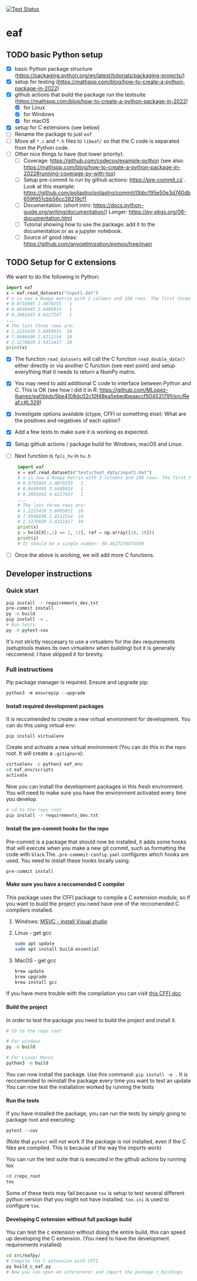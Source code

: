 [![Test Status](https://github.com/auto-optimization/eafpy/actions/workflows/tests.yaml/badge.svg)](https://github.com/auto-optimization/eafpy/actions/workflows/tests.yaml)

# eaf


## TODO basic Python setup
- [x] basic Python package structure (https://packaging.python.org/en/latest/tutorials/packaging-projects/)
- [x] setup for testing (https://mathspp.com/blog/how-to-create-a-python-package-in-2022)
- [x] github actions that build the package run the testsuite (https://mathspp.com/blog/how-to-create-a-python-package-in-2022)
  - [x] for Linux
  - [x] for Windows
  - [x] for macOS
- [x] setup for C extensions (see below)
- [ ] Rename the package to just `eaf`
- [ ] Move all `*.c` and `*.h` files to `libeaf/` so that the C code is separated from the Python code.
- [ ] Other nice things to have (but lower priority):
  - [ ] Coverage: https://github.com/codecov/example-python (see also: https://mathspp.com/blog/how-to-create-a-python-package-in-2022#running-coverage-py-with-tox)
  - [ ] Setup pre-commit to run by github actions: https://pre-commit.ci/ . Look at this example:
<https://github.com/poliastro/poliastro/commit/0bbcf95e50e3d740db659f651cbb56cc28219cf1>
  - [ ] Documentation: (short intro: https://docs.python-guide.org/writing/documentation/) Longer: https://py-pkgs.org/06-documentation.html
  - [ ] Tutorial showing how to use the package: add it to the documentation or as a jupyter notebook.
  - [ ] Source of good ideas: https://github.com/anyoptimization/pymoo/tree/main

## TODO Setup for C extensions

We want to do the following in Python:

```python
import eaf
x = eaf.read_datasets("input1.dat")
# x is now a Numpy matrix with 3 columns and 100 rows. The first three rows are:
# 8.0755965 2.4070255   1
# 8.6609445 3.6405014   1
# 0.2081643 4.6227547   1
...
# The last three rows are:
# 1.2223439 5.6895031  10
# 7.9946696 2.8112254  10
# 2.1270029 2.4311417  10
print(x)
```
  - [x] The function `read_datasets` will call the C function `read_double_data()` either directly or via another C function (see next point) and setup everything that it needs to return a NumPy matrix.
  - [x] You may need to add additional C code to interface between Python and C. This is OK (see how I did it in R: https://github.com/MLopez-Ibanez/eaf/blob/5be4108dc02c10f48ea5ebedbeaaccf504531791/src/Reaf.c#L329)
  - [x] Investigate options available (ctype, CFFI or something else): What are the positives and negatives of each option?
  - [x] Add a few tests to make sure it is working as expected.
  - [x] Setup github actions / package build for Windows, macOS and Linux.
  - [ ] Next function is `fpli_hv` in `hv.h`
  
      ```python
       import eaf
       x = eaf.read_datasets("tests/test_data/input1.dat")
       # x is now a Numpy matrix with 3 columns and 100 rows. The first three rows are:
       # 8.0755965 2.4070255   1
       # 8.6609445 3.6405014   1
       # 0.2081643 4.6227547   1
       ...
       # The last three rows are:
       # 1.2223439 5.6895031  10
       # 7.9946696 2.8112254  10
       # 2.1270029 2.4311417  10
       print(x)
       z = hv(X[X[:,2] == 1, :2], ref = np.array([10, 10]))
       print(z)
       # It should be a single number: 90.4627276475589
      ```
  
  - [ ] Once the above is working, we will add more C functions.
  
## Developer instructions
### Quick start

```sh
pip install -r requirements_dev.txt
pre-commit install
py -m build
pip install -e .
# Run tests
py -m pytest-cov
```

It's not strictly neccesary to use a virtualenv for the dev requirements (setuptools makes its own virtualenv when building) but it is generally reccomend. I have skipped it for brevity. 

### Full instructions
Pip package manager is required. Ensure and upgrade pip:

`python3 -m ensurepip --upgrade`

#### Install required development packages

It is reccomended to create a new virtual environment for development. You can do this using virtual env:

`pip install virtualenv`

Create and activate a new virtual environment (You can do this in the repo root. It will create a `.gitignore`):

```sh
virtualenv -p python3 eaf_env
cd eaf_env/scripts 
activate
```

Now you can install the development packages in this fresh environment. You will need to make sure you have the environment activated every time you develop.

```sh
# cd to the repo root
pip install -r requirements_dev.txt
```

#### Install the pre-commit hooks for the repo

Pre-commit is a package that should now be installed, it adds some hooks that will execute when you make a new git commit, such as formatting the code with `black`.The `.pre-commmit-config.yaml` configures which hooks are used. You need to install these hooks locally using:

`pre-commit install`

#### Make sure you have a reccomended C compiler

This package uses the CFFI package to compile a C extension module, so if you want to build the project you need have one of the reccomended C compilers installed.
1. Windows: [MSVC - install Visual studio](https://visualstudio.microsoft.com/vs/features/cplusplus/)
2. Linux - get gcc 

    ```sh
    sudo apt update
    sudo apt install build-essential
    ```
    
3. MacOS - get gcc

   ```sh
   brew update
   brew upgrade
   brew install gcc
   ```

If you have more trouble with the compilation you can visit [this CFFI doc](https://cffi.readthedocs.io/en/latest/installation.html#:~:text=Requirements%3A,to%20compile%20C%20extension%20modules.)

#### Build the project
In order to test the package you need to build the project and install it. 

```sh
# CD to the repo root

# For windows
py -m build

# For Linux/ Macos
python3 -m build
```

You can now install the package. Use this command:
`pip install -e .`
It is reccomended to reinstall  the package every time you want to test an update
You can now test the installation worked by running the tests 

#### Run the tests
If you have installed the package, you can run the tests by simply going to package root and executing:

`pytest --cov`

(Note that `pytest` will not work if the package is not installed, even if the C files are compiled. This is because of the way the imports work)

You can run the test suite that is executed in the github actions by running tox

```sh
cd /repo_root
tox
```

Some of these tests may fail because `tox` is setup to test several different python version that you might not have installed. `tox.ini` is used to configure `tox`.

#### Developing C extension without full package build

You can test the c extension without doing the entire build, this can speed up developing the C extension. (You need to have the development requirements installed)

```sh
cd src/eafpy/
# Compile the C extension with CFFI
py build_c_eaf.py
# Now you can open an interpretor and import the package c_bindings
```
